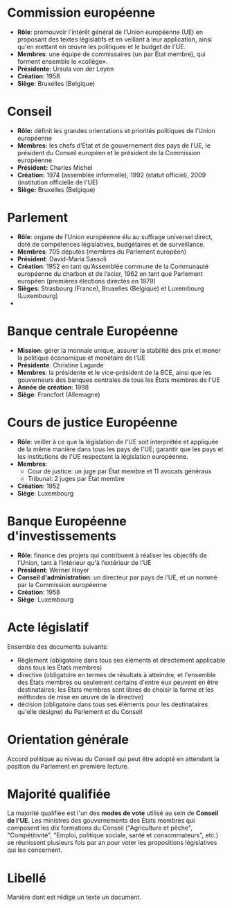 # Commission européenne

-   **Rôle**: promouvoir l'intérêt général de l'Union européenne (UE) en proposant des textes législatifs et en veillant à leur application, ainsi qu'en mettant en œuvre les politiques et le budget de l'UE.
-   **Membres**: une équipe de commissaires (un par État membre), qui forment ensemble le «collège».
-   **Présidente**: Ursula von der Leyen
-   **Création**: 1958
-   **Siège**: Bruxelles (Belgique)

# Conseil

-   **Rôle:** définit les grandes orientations et priorités politiques de l’Union européenne
-   **Membres:** les chefs d’État et de gouvernement des pays de l’UE, le président du Conseil européen et le président de la Commission européenne
-   **Président:** Charles Michel
-   **Création:** 1974 (assemblée informelle), 1992 (statut officiel), 2009 (institution officielle de l'UE)
-   **Siège:** Bruxelles (Belgique)

# Parlement

-   **Rôle**: organe de l’Union européenne élu au suffrage universel direct, doté de compétences législatives, budgétaires et de surveillance.
-   **Membres**: 705 députés (membres du Parlement européen)
-   **Président**: David-Maria Sassoli
-   **Création**: 1952 en tant qu’Assemblée commune de la Communauté européenne du charbon et de l’acier, 1962 en tant que Parlement européen (premières élections directes en 1979)
-   **Sièges**: Strasbourg (France), Bruxelles (Belgique) et Luxembourg (Luxembourg)
- 
# Banque centrale Européenne

-   **Mission**: gérer la monnaie unique, assurer la stabilité des prix et mener la politique économique et monétaire de l’UE
-   **Présidente**: Christine Lagarde
-   **Membres**: la présidente et le vice-président de la BCE, ainsi que les gouverneurs des banques centrales de tous les États membres de l'UE
-   **Année de création**: 1998
-   **Siège**: Francfort (Allemagne)

# Cours de justice Européenne

-   **Rôle**: veiller à ce que la législation de l'UE soit interprétée et appliquée de la même manière dans tous les pays de l'UE; garantir que les pays et les institutions de l'UE respectent la législation européenne.
-   **Membres**:  
    -   Cour de justice: un juge par État membre et 11 avocats généraux
    -   Tribunal: 2 juges par État membre
-   **Création**: 1952
-   **Siège**: Luxembourg

# Banque Européenne d'investissements

-   **Rôle**: finance des projets qui contribuent à réaliser les objectifs de l’Union, tant à l’intérieur qu'à l’extérieur de l’UE
-   **Président**: Werner Hoyer
-   **Conseil d'administration**: un directeur par pays de l’UE, et un nommé par la Commission européenne
-   **Création**: 1958
-   **Siège**: Luxembourg

# Acte législatif 
Ensemble des documents suivants:
- Règlement (obligatoire dans tous ses éléments et directement applicable dans tous les États membres)
- directive (obligatoire en termes de résultats à atteindre, et l'ensemble des États membres ou seulement certains d'entre eux peuvent en être destinataires; les États membres sont libres de choisir la forme et les méthodes de mise en œuvre de la directive)
- décision (obligatoire dans tous ses éléments pour les destinataires qu'elle désigne) du Parlement et du Conseil

# Orientation générale

Accord politique au niveau du Conseil qui peut être adopté en attendant la position du Parlement en première lecture.

# Majorité qualifiée

La majorité qualifiée est l'un des **modes de vote** utilisé au sein de **Conseil de l'UE**. Les ministres des gouvernements des États membres qui composent les dix formations du Conseil ("Agriculture et pêche", "Compétitivité", "Emploi, politique sociale, santé et consommateurs", etc.) se réunissent plusieurs fois par an pour voter les propositions législatives qui les concernent.

# Libellé

Manière dont est rédigé un texte un document.



